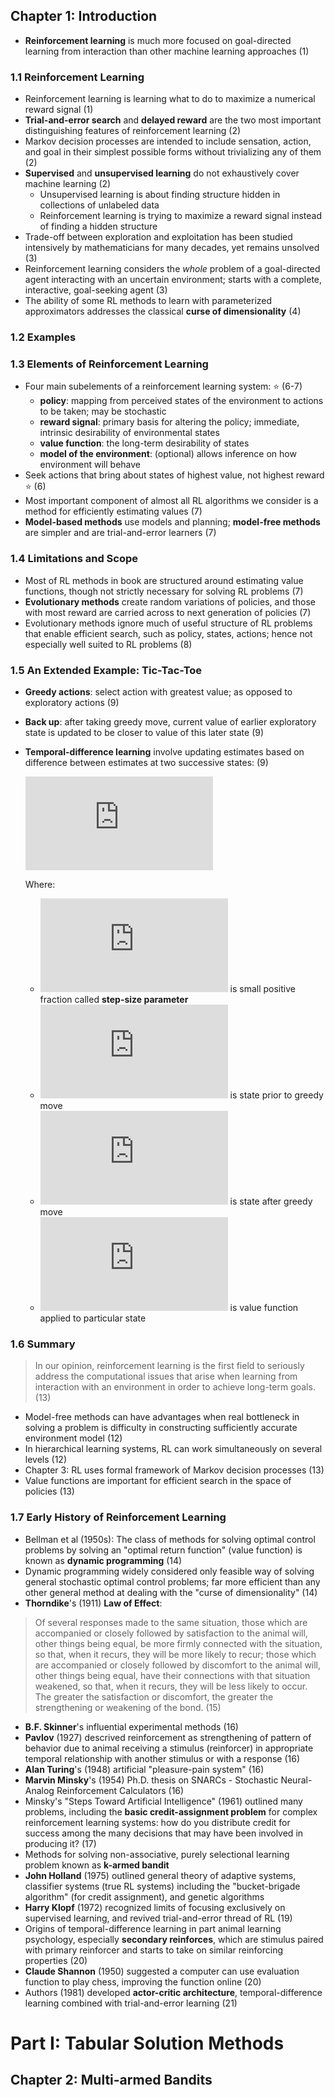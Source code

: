 ## Chapter 1: Introduction

* **Reinforcement learning** is much more focused on goal-directed learning from interaction than other machine learning approaches (1)

### 1.1 Reinforcement Learning
* Reinforcement learning is learning what to do to maximize a numerical reward signal (1)
* **Trial-and-error search** and **delayed reward** are the two most important distinguishing features of reinforcement learning (2)
* Markov decision processes are intended to include sensation, action, and goal in their simplest possible forms without trivializing any of them (2)
* **Supervised** and **unsupervised learning** do not exhaustively cover machine learning (2)
  - Unsupervised learning is about finding structure hidden in collections of unlabeled data
  - Reinforcement learning is trying to maximize a reward signal instead of finding a hidden structure
* Trade-off between exploration and exploitation has been studied intensively by mathematicians for many decades, yet remains unsolved (3)
* Reinforcement learning considers the *whole* problem of a goal-directed agent interacting with an uncertain environment; starts with a complete, interactive, goal-seeking agent (3)
* The ability of some RL methods to learn with parameterized approximators addresses the classical **curse of dimensionality** (4)

### 1.2 Examples

### 1.3 Elements of Reinforcement Learning

* Four main subelements of a reinforcement learning system: :star: (6-7)
  - **policy**: mapping from perceived states of the environment to actions to be taken; may be stochastic
  - **reward signal**: primary basis for altering the policy; immediate, intrinsic desirability of environmental states
  - **value function**: the long-term desirability of states
  - **model of the environment**: (optional) allows inference on how environment will behave
* Seek actions that bring about states of highest value, not highest reward :star: (6)
* Most important component of almost all RL algorithms we consider is a method for efficiently estimating values (7)
* **Model-based methods** use models and planning; **model-free methods** are simpler and are trial-and-error learners (7)

### 1.4 Limitations and Scope

* Most of RL methods in book are structured around estimating value functions, though not strictly necessary for solving RL problems (7)
* **Evolutionary methods** create random variations of policies, and those with most reward are carried across to next generation of policies (7)
* Evolutionary methods ignore much of useful structure of RL problems that enable efficient search, such as policy, states, actions; hence not especially well suited to RL problems (8)

### 1.5 An Extended Example: Tic-Tac-Toe

* **Greedy actions**: select action with greatest value; as opposed to exploratory actions (9)
* **Back up**: after taking greedy move, current value of earlier exploratory state is updated to be closer to value of this later state (9)
* **Temporal-difference learning** involve updating estimates based on difference between estimates at two successive states: (9)

  ![Equation for back up](https://latex.codecogs.com/svg.latex?%5Cinline%20%5Cbg_white%20V%28S_%7Bt%7D%29%20%5Cleftarrow%20V%28S_%7Bt%7D%29%20&plus;%20%5Calpha%20%5BV%28S_%7Bt&plus;1%7D%29%20-%20V%28S_%7Bt%7D%29%5D)

  Where:
  - ![alpha](https://latex.codecogs.com/svg.latex?%5Cbg_white%20%5Calpha) is small positive fraction called **step-size parameter**
  - ![S_t](https://latex.codecogs.com/svg.latex?%5Cbg_white%20S_%7Bt%7D) is state prior to greedy move
  - ![S_t+1](https://latex.codecogs.com/svg.latex?%5Cbg_white%20S_%7Bt&plus;1%7D) is state after greedy move
  - ![V(S_t)](https://latex.codecogs.com/svg.latex?%5Cbg_white%20V%28S_%7Bt&plus;1%7D%29) is value function applied to particular state

### 1.6 Summary

> In our opinion, reinforcement learning is the first field to seriously address the computational issues that arise when learning from interaction with an environment in order to achieve long-term goals. (13)

* Model-free methods can have advantages when real bottleneck in solving a problem is difficulty in constructing sufficiently accurate environment model (12)
* In hierarchical learning systems, RL can work simultaneously on several levels (12)
* Chapter 3: RL uses formal framework of Markov decision processes (13)
* Value functions are important for efficient search in the space of policies (13)

### 1.7 Early History of Reinforcement Learning

* Bellman et al (1950s): The class of methods for solving optimal control problems by solving an "optimal return function" (value function) is known as **dynamic programming** (14)
* Dynamic programming widely considered only feasible way of solving general stochastic optimal control problems; far more efficient than any other general method at dealing with the "curse of dimensionality" (14)
* **Thorndike**'s (1911) **Law of Effect**:

> Of several responses made to the same situation, those which are accompanied or closely followed by satisfaction to the animal will, other things being equal, be more firmly connected with the situation, so that, when it recurs, they will be more likely to recur; those which are accompanied or closely followed by discomfort to the animal will, other things being equal, have their connections with that situation weakened, so that, when it recurs, they will be less likely to occur. The greater the satisfaction or discomfort, the greater the strengthening or weakening of the bond. (15)

* **B.F. Skinner**'s influential experimental methods (16)
* **Pavlov** (1927) descrived reinforcement as strengthening of pattern of behavior due to animal receiving a stimulus (reinforcer) in appropriate temporal relationship with another stimulus or with a response (16)
* **Alan Turing**'s (1948) artificial "pleasure-pain system" (16)
* **Marvin Minsky**'s (1954) Ph.D. thesis on SNARCs - Stochastic Neural-Analog Reinforcement Calculators (16)
* Minsky's "Steps Toward Artificial Intelligence" (1961) outlined many problems, including the **basic credit-assignment problem** for complex reinforcement learning systems: how do you distribute credit for success among the many decisions that may have been involved in producing it? (17)
* Methods for solving non-associative, purely selectional learning problem known as **k-armed bandit**
* **John Holland** (1975) outlined general theory of adaptive systems, classifier systems (true RL systems) including the "bucket-brigade algorithm" (for credit assignment), and genetic algorithms
* **Harry Klopf** (1972) recognized limits of focusing exclusively on supervised learning, and revived trial-and-error thread of RL (19)
* Origins of temporal-difference learning in part animal learning psychology, especially **secondary reinforces**, which are stimulus paired with primary reinforcer and starts to take on similar reinforcing properties (20)
* **Claude Shannon** (1950) suggested a computer can use evaluation function to play chess, improving the function online (20)
* Authors (1981) developed **actor-critic architecture**, temporal-difference learning combined with trial-and-error learning (21)

# Part I: Tabular Solution Methods

## Chapter 2: Multi-armed Bandits
